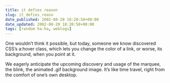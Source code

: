 ```yaml
---
title: it defies reason
slug: it_defies_reaso
date_published: 2002-08-20 18:20:58+00:00
date_updated: 2002-08-20 18:20:58+00:00
tags: [random ha-ha, weblogs]
---
```

One wouldn’t think it possible, but today, someone we know discovered CSS’s a:hover class, which lets you change the color of a link, or worse, its background, when you point at it.

We eagerly anticipate the upcoming discovery and usage of the marquee, the blink, the animated .gif background image. It’s like time travel, right from the comfort of one’s own desktop.
